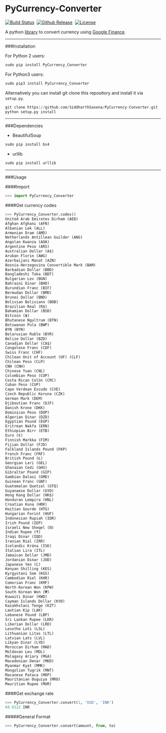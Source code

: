 # PyCurrency-Converter

[![Build Status](https://travis-ci.org/SiddharthSaxena/PyCurrency-Converter.svg?branch=master)](https://travis-ci.org/SiddharthSaxena/PyCurrency-Converter)&nbsp;&nbsp;[![Github Release](https://img.shields.io/badge/version-v1.0-red.svg?maxAge=3600&&style=flat)](https;//github.com/SiddharthSaxena/PyCurrency-Converter/releases/tag/v1.0)&nbsp;&nbsp;[![License](https://img.shields.io/badge/license-GPL--3.0-blue.svg?maxAge=3600&&style=flat)](https://github.com/SiddharthSaxena/PyCurrency-Converter/blob/master/LICENSE)

A python [library]() to convert currency using [Google Finance](https://www.google.com/finance).

---

###Installation

For Python 2 users:

```python
sudo pip install PyCurrency_Converter
```

For Python3 users:

```python
sudo pip3 install PyCurrency_Converter
```

Alternatively you can install git clone this repository and install it via `setup.py`.

```python
git clone https://github.com/SiddharthSaxena/PyCurrency-Converter.git
python setup.py install
```

---

###Dependencies

* BeautifulSoup

```python
sudo pip install bs4
```

* urllib

```python
sudo pip install urllib
```

---

###Usage

####Import

``` python
>>> import PyCurrency_Converter
```

####Get currency codes

```python
>>> PyCurrency_Converter.codes()
United Arab Emirates Dirham (AED)
Afghan Afghani (AFN)
Albanian Lek (ALL)
Armenian Dram (AMD)
Netherlands Antillean Guilder (ANG)
Angolan Kwanza (AOA)
Argentine Peso (ARS)
Australian Dollar (A$)
Aruban Florin (AWG)
Azerbaijani Manat (AZN)
Bosnia-Herzegovina Convertible Mark (BAM)
Barbadian Dollar (BBD)
Bangladeshi Taka (BDT)
Bulgarian Lev (BGN)
Bahraini Dinar (BHD)
Burundian Franc (BIF)
Bermudan Dollar (BMD)
Brunei Dollar (BND)
Bolivian Boliviano (BOB)
Brazilian Real (R$)
Bahamian Dollar (BSD)
Bitcoin (฿)
Bhutanese Ngultrum (BTN)
Botswanan Pula (BWP)
BYN (BYN)
Belarusian Ruble (BYR)
Belize Dollar (BZD)
Canadian Dollar (CA$)
Congolese Franc (CDF)
Swiss Franc (CHF)
Chilean Unit of Account (UF) (CLF)
Chilean Peso (CLP)
CNH (CNH)
Chinese Yuan (CNĽ)
Colombian Peso (COP)
Costa Rican Colón (CRC)
Cuban Peso (CUP)
Cape Verdean Escudo (CVE)
Czech Republic Koruna (CZK)
German Mark (DEM)
Djiboutian Franc (DJF)
Danish Krone (DKK)
Dominican Peso (DOP)
Algerian Dinar (DZD)
Egyptian Pound (EGP)
Eritrean Nakfa (ERN)
Ethiopian Birr (ETB)
Euro (€)
Finnish Markka (FIM)
Fijian Dollar (FJD)
Falkland Islands Pound (FKP)
French Franc (FRF)
British Pound (Ł)
Georgian Lari (GEL)
Ghanaian Cedi (GHS)
Gibraltar Pound (GIP)
Gambian Dalasi (GMD)
Guinean Franc (GNF)
Guatemalan Quetzal (GTQ)
Guyanaese Dollar (GYD)
Hong Kong Dollar (HK$)
Honduran Lempira (HNL)
Croatian Kuna (HRK)
Haitian Gourde (HTG)
Hungarian Forint (HUF)
Indonesian Rupiah (IDR)
Irish Pound (IEP)
Israeli New Sheqel (₪)
Indian Rupee (₹)
Iraqi Dinar (IQD)
Iranian Rial (IRR)
Icelandic Króna (ISK)
Italian Lira (ITL)
Jamaican Dollar (JMD)
Jordanian Dinar (JOD)
Japanese Yen (Ľ)
Kenyan Shilling (KES)
Kyrgystani Som (KGS)
Cambodian Riel (KHR)
Comorian Franc (KMF)
North Korean Won (KPW)
South Korean Won (₩)
Kuwaiti Dinar (KWD)
Cayman Islands Dollar (KYD)
Kazakhstani Tenge (KZT)
Laotian Kip (LAK)
Lebanese Pound (LBP)
Sri Lankan Rupee (LKR)
Liberian Dollar (LRD)
Lesotho Loti (LSL)
Lithuanian Litas (LTL)
Latvian Lats (LVL)
Libyan Dinar (LYD)
Moroccan Dirham (MAD)
Moldovan Leu (MDL)
Malagasy Ariary (MGA)
Macedonian Denar (MKD)
Myanmar Kyat (MMK)
Mongolian Tugrik (MNT)
Macanese Pataca (MOP)
Mauritanian Ouguiya (MRO)
Mauritian Rupee (MUR)
```

####Get exchange rate

```python
>>> PyCurrency_Converter.convert(1, 'USD', 'INR')
68.8122 INR
```

#####General Format

```python
>>> PyCurrency_Converter.convert(amount, from, to)
```

